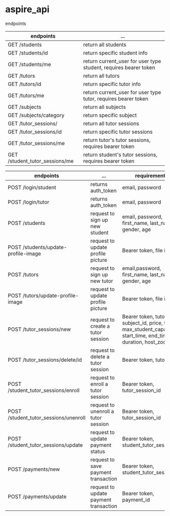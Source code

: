 # aspire_api

endpoints

| endpoints              | ...                                       |
| ---------------------- | ----------------------------------        |
| GET /students          | return all students                       |
| GET /students/id       | return specific student info              |
| GET /students/me       | return current_user for user type student, requires bearer token |
| GET /tutors            | return all tutors                         |
| GET /tutors/id         | return specific tutor info                |
| GET /tutors/me         | return current_user for user type tutor, requires bearer token   |
| GET /subjects          | return all subjects                       |
| GET /subjects/category | return specific subject                   |
| GET /tutor_sessions/   | return all tutor sessions                 |
| GET /tutor_sessions/id | return specific tutor sessions            |
| GET /tutor_sessions/me | return tutor's tutor sessions, requires bearer token             |
| GET /student_tutor_sessions/me | return student's tutor sessions, requires bearer token             |

| endpoints                | ...                               | requirements                                                                                                          |
| ------------------------ | --------------------------------- | --------------------------------------------------------------------------------------------------------------------- |
| POST /login/student              | returns auth_token                | email, password                                                                                                       |
| POST /login/tutor              | returns auth_token                | email, password                                                                                                       |
| POST /students           | request to sign up new student    | email, password, first_name, last_name, gender, age                                                                   |
| POST /students/update-profile-image           | request to update profile picture    | Bearer token, file image                                                                   |
| POST /tutors             | request to sign up new tutor      | email,password, first_name, last_name, gender, age                                                                    |
| POST /tutors/update-profile-image           | request to update profile picture    | Bearer token, file image                                                                   |
| POST /tutor_sessions/new | request to create a tutor session | Bearer token, tutor_id, subject_id, price, title, max_student_capacity, start_time, end_time, duration, host_zoom_url |
| POST /tutor_sessions/delete/id | request to delete a tutor session | Bearer token, tutor_id |
| POST /student_tutor_sessions/enroll | request to enroll a tutor session | Bearer token, tutor_session_id |
| POST /student_tutor_sessions/unenroll | request to unenroll a tutor session | Bearer token, tutor_session_id |
| POST /student_tutor_sessions/update | request to update payment status | Bearer token, student_tutor_session_id |
| POST /payments/new | request to save payment transaction | Bearer token, student_tutor_session_id |
| POST /payments/update | request to update payment transaction | Bearer token, payment_id |


